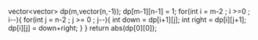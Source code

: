 vector<vector<int>> dp(m,vector<int>(n,-1));
dp[m-1][n-1] = 1;
for(int i = m-2 ; i >=0 ; i--){
for(int j = n-2 ; j >= 0 ; j--){
int down = dp[i+1][j];
int right = dp[i][j+1];
dp[i][j] = down+right;
}
}
return abs(dp[0][0]);